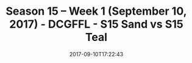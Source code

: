 ---
title: Season 15 – Week 1 (September 10, 2017) - DCGFFL - S15 Sand vs S15 Teal
teams-score:
- team: _teams/s15-sand.md
  score: 45
- team: _teams/s15-teal.md
  score: 25
mvp: TJ Baggett, Sean Boylan
game-ball: Jens Piferon, Sean Karson
season: 15
week: 1
date: '2017-09-10T17:22:43'
pageid: season-15-week-1-september-10-2017-5696-vs-5698
---